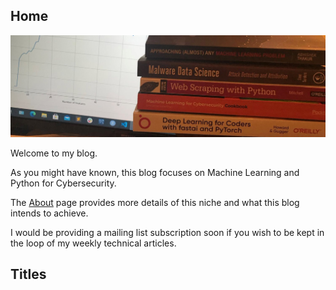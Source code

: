 
## Home
![](images/blogimage.JPG)

Welcome to my blog. 

As you might have known, this blog focuses on Machine Learning and Python for Cybersecurity. 

The [About](https://semiu.github.io/about.html) page provides more details of this niche and what this blog intends to achieve. 

I would be providing a mailing list subscription soon if you wish to be kept in the loop of my weekly technical articles.

## Titles

